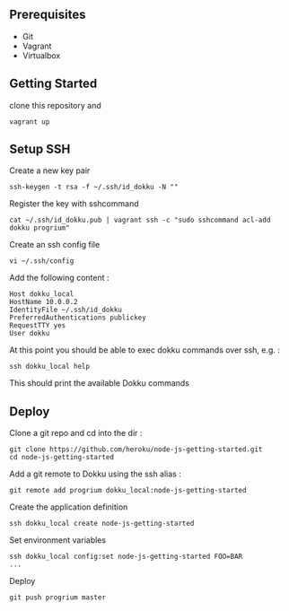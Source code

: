 Prerequisites
-------------
- Git
- Vagrant
- Virtualbox


Getting Started
---------------

clone this repository and
```
vagrant up
```


Setup SSH
---------

Create a new key pair

```
ssh-keygen -t rsa -f ~/.ssh/id_dokku -N ""
```

Register the key with sshcommand
```
cat ~/.ssh/id_dokku.pub | vagrant ssh -c "sudo sshcommand acl-add dokku progrium"
```

Create an ssh config file
```
vi ~/.ssh/config
```

Add the following content :

```
Host dokku_local
HostName 10.0.0.2
IdentityFile ~/.ssh/id_dokku
PreferredAuthentications publickey
RequestTTY yes
User dokku
```

At this point you should be able to exec dokku commands over ssh, e.g. :

```
ssh dokku_local help
```

This should print the available Dokku commands

Deploy
------

Clone a git repo and cd into the dir :
```
git clone https://github.com/heroku/node-js-getting-started.git
cd node-js-getting-started
```

Add a git remote to Dokku using the ssh alias :
```
git remote add progrium dokku_local:node-js-getting-started
```

Create the application definition
```
ssh dokku_local create node-js-getting-started
```

Set environment variables
```
ssh dokku_local config:set node-js-getting-started FOO=BAR
...
```

Deploy
```
git push progrium master
```

